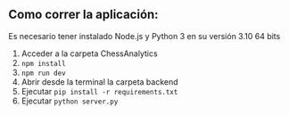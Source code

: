 ## Como correr la aplicación:
Es necesario tener instalado Node.js y Python 3 en su versión 3.10 64 bits
1. Acceder a la carpeta ChessAnalytics
2.  ```npm install```
3. ```npm run dev```
4. Abrir desde la terminal la carpeta backend
5. Ejecutar ```pip install -r requirements.txt```
6. Ejecutar ```python server.py```

